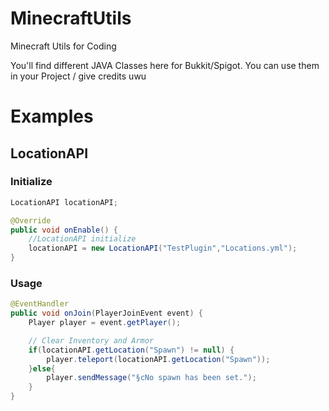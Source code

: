 # MinecraftUtils
Minecraft Utils for Coding

You'll find different JAVA Classes here for Bukkit/Spigot. You can use them in your Project / give credits uwu

# Examples
## LocationAPI

### Initialize
```java
LocationAPI locationAPI;

@Override
public void onEnable() {
	//LocationAPI initialize
	locationAPI = new LocationAPI("TestPlugin","Locations.yml");
}
```

### Usage
```java
@EventHandler
public void onJoin(PlayerJoinEvent event) {
	Player player = event.getPlayer();

	// Clear Inventory and Armor
	if(locationAPI.getLocation("Spawn") != null) {
		player.teleport(locationAPI.getLocation("Spawn"));
	}else{
		player.sendMessage("§cNo spawn has been set.");
	}
}

```
